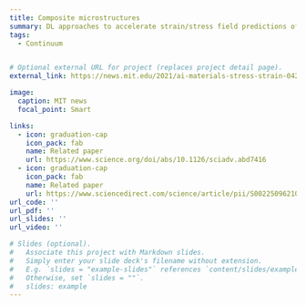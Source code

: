```yaml
---
title: Composite microstructures 
summary: DL approaches to accelerate strain/stress field predictions of hierarchical composites. We utilize conditional GAN-based approach for direct translation from composite microstructures to the strain/stress fields using image-based representation, serving as accelerated alternatives to conventional numerical simulations such as finite element analysis (FEA). 
tags:
  - Continuum


# Optional external URL for project (replaces project detail page).
external_link: https://news.mit.edu/2021/ai-materials-stress-strain-0422

image:
  caption: MIT news
  focal_point: Smart

links:
  - icon: graduation-cap
    icon_pack: fab
    name: Related paper
    url: https://www.science.org/doi/abs/10.1126/sciadv.abd7416
  - icon: graduation-cap
    icon_pack: fab
    name: Related paper
    url: https://www.sciencedirect.com/science/article/pii/S0022509621001721   
url_code: ''
url_pdf: ''
url_slides: ''
url_video: ''

# Slides (optional).
#   Associate this project with Markdown slides.
#   Simply enter your slide deck's filename without extension.
#   E.g. `slides = "example-slides"` references `content/slides/example-slides.md`.
#   Otherwise, set `slides = ""`.
#   slides: example
---
```



